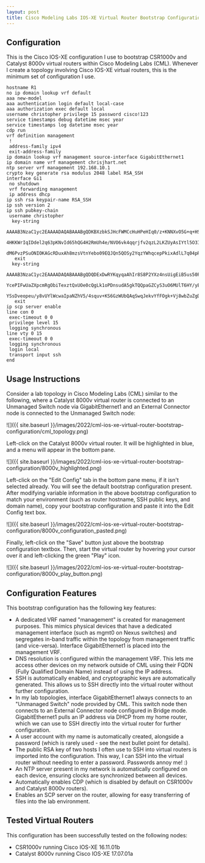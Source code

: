 ```yaml
---
layout: post
title: Cisco Modeling Labs IOS-XE Virtual Router Bootstrap Configuration
---
```


## Configuration

This is the Cisco IOS-XE configuration I use to bootstrap CSR1000v and Catalyst 8000v virtual routers within Cisco Modeling Labs (CML). Whenever I create a topology involving Cisco IOS-XE virtual routers, this is the minimum set of configuration I use.

```
hostname R1
no ip domain lookup vrf default
aaa new-model
aaa authentication login default local-case
aaa authorization exec default local
username christopher privilege 15 password cisco!123
service timestamps debug datetime msec year
service timestamps log datetime msec year
cdp run
vrf definition management
 !
 address-family ipv4
 exit-address-family
ip domain lookup vrf management source-interface GigabitEthernet1
ip domain name vrf management chrisjhart.net
ntp server vrf management 192.168.10.1
crypto key generate rsa modulus 2048 label RSA_SSH
interface Gi1
 no shutdown
 vrf forwarding management
 ip address dhcp
ip ssh rsa keypair-name RSA_SSH
ip ssh version 2
ip ssh pubkey-chain
 username christopher
  key-string
   AAAAB3NzaC1yc2EAAAADAQABAAABgQDKBXzbkSJHcFWMCcHuHPeHIq0/z+KNNXvO5G+q+HSh45CRXI3fKImCReNfpXlvAxyaW5uZW7FmIYyORyOMX0A2TkCfYVdTee1UkNwoqWsLtovvD3b/nw1pceFA/5K7HXEcodpBTN6s/cF/s0TzrP7tpAZay9
   4HKKWrIqIDdel2q63pKNvId65hQG4H2RmUh4e/NVO6vk4qqrjfv2qzL2LKZUyAsIYtl5O3IC0ATG/SU+7QASaMz1Si3wceaJlRRt9mcUub4ZEH1WJUJY9ggE7+asMURgUYONn9+wU0bhll15vGKEgpXWa24tPZVW22GaxhaJyAilHeRSK/sYovwvjk
   dM6PvzPSuONIOKAGcRDuxAh8mzsVtnYebo09EQJQn5QOSy2YqzYWhqcepPkixAdlL7q04pR1OydONWAAWzfd5ljOIkt8ERlqN5zv2rGlrSOpQzbMAdu3x2rKcw7kcNtyxw5rSqP/PvE2LuaNqkKvaG6qUTqN18Nq+AK1gmhHa+M=
   exit
  key-string
   AAAAB3NzaC1yc2EAAAADAQABAAABgQDQDExDwRYKqyqaAhIr8S8P2YXz4nsUigEiB5us50PCaMtUkt2qxlcT73VVXz6+BjBQ8c0XPS1cbXwZxhTYNiJRMLCdeMDh0Hyk4APLfjdxyoFqZYLso3N86E2KB9gJ0TXyxou335YGo4CrEeni4oo0OmZ/Ud
   YcePIFwUaZXpcmRgObiTexztQxUOe0cQgLk1oPDnsudA5gkTQQpaGZCyS3uO6MUlT6HY/yEZPvqJa72nHdFBGoVad+F2Z22qe8Bj6cb0IYL8X+9FgnmhGrLKzbGF3cZzvSTE3DS/aE73Ue2DygVtjjMOUg1nVqz0hIHonND8PomN11pYVrIMeTXIb0
   YSsDveopeu/y8vUYlWcwaIpaNZhV5/4squv+KS6GzWUbQAqSwqJekvYfFOgk+Vj8wbZuZgDz5epb5uAqyH8CHmNd105iYf1ZzJ0obt2L84/vGzt3XizGEQ/4dKHMIG1MXKZkdQeWhpPv5d4A1lKblvQw0LT/dMFvm4kghowu9Fs=
   exit
ip scp server enable
line con 0
 exec-timeout 0 0
 privilege level 15
 logging synchronous
line vty 0 15
 exec-timeout 0 0
 logging synchronous
 login local
 transport input ssh
end
```

## Usage Instructions

Consider a lab topology in Cisco Modeling Labs (CML) similar to the following, where a Catalyst 8000v virtual router is connected to an Unmanaged Switch node via GigabitEthernet1 and an External Connector node is connected to the Unmanaged Switch node:

![]({{ site.baseurl }}/images/2022/cml-ios-xe-virtual-router-bootstrap-configuration/cml_topology.png)

Left-click on the Catalyst 8000v virtual router. It will be highlighted in blue, and a menu will appear in the bottom pane.

![]({{ site.baseurl }}/images/2022/cml-ios-xe-virtual-router-bootstrap-configuration/8000v_highlighted.png)

Left-click on the "Edit Config" tab in the bottom pane menu, if it isn't selected already. You will see the default bootstrap configuration present. After modifying variable information in the above bootstrap configuration to match your environment (such as router hostname, SSH public keys, and domain name), copy your bootstrap configuration and paste it into the Edit Config text box.

![]({{ site.baseurl }}/images/2022/cml-ios-xe-virtual-router-bootstrap-configuration/8000v_configuration_pasted.png)

Finally, left-click on the "Save" button just above the bootstrap configuration textbox. Then, start the virtual router by hovering your cursor over it and left-clicking the green "Play" icon.

![]({{ site.baseurl }}/images/2022/cml-ios-xe-virtual-router-bootstrap-configuration/8000v_play_button.png)

## Configuration Features

This bootstrap configuration has the following key features:

* A dedicated VRF named "management" is created for management purposes. This mimics physical devices that have a dedicated management interface (such as mgmt0 on Nexus switches) and segregates in-band traffic within the topology from management traffic (and vice-versa). Interface GigabitEthernet1 is placed into the management VRF.
* DNS resolution is configured within the management VRF. This lets me access other devices on my network outside of CML using their FQDN (Fully Qualified Domain Name) instead of using the IP address.
* SSH is automatically enabled, and cryptographic keys are automatically generated. This allows us to SSH directly into the virtual router without further configuration.
* In my lab topologies, interface GigabitEthernet1 always connects to an "Unmanaged Switch" node provided by CML. This switch node then connects to an External Connector node configured in Bridge mode. GigabitEthernet1 pulls an IP address via DHCP from my home router, which we can use to SSH directly into the virtual router for further configuration.
* A user account with my name is automatically created, alongside a password (which is rarely used - see the next bullet point for details).
* The public RSA key of two hosts I often use to SSH into virtual routers is imported into the configuration. This way, I can SSH into the virtual router without needing to enter a password. Passwords annoy me! :)
* An NTP server present in my network is automatically configured on each device, ensuring clocks are synchronized between all devices.
* Automatically enables CDP (which is disabled by default on CSR1000v and Catalyst 8000v routers).
* Enables an SCP server on the router, allowing for easy transferring of files into the lab environment.

## Tested Virtual Routers

This configuration has been successfully tested on the following nodes:

* CSR1000v running Cisco IOS-XE 16.11.01b
* Catalyst 8000v running Cisco IOS-XE 17.07.01a
